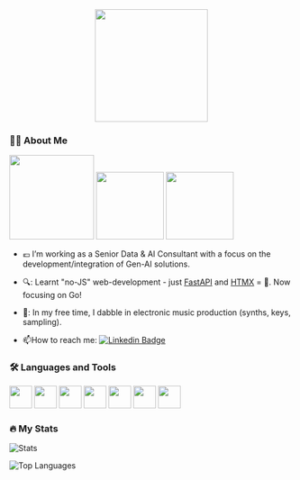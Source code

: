 
<div align="center">
  <img src="https://media1.giphy.com/media/v1.Y2lkPTc5MGI3NjExY2w5Y3k2dHR4NWNxYzE4Mml1MnBuODFjZjlvd2VyczkyMWMweDNjNCZlcD12MV9pbnRlcm5hbF9naWZfYnlfaWQmY3Q9Zw/DvyLQztQwmyAM/giphy.gif" width="200" height="200"/>
</div>

### :technologist: About Me


<img  src="https://github.com/egonelbre/gophers/blob/master/vector/adventure/hiking.svg"  width="150" height="150" /> <img  src="https://github.com/egonelbre/gophers/blob/master/vector/projects/network.svg" width="120" height="120" /> <img src="https://github.com/egonelbre/gophers/blob/master/vector/computer/music.svg" width="120" height="120" />
- :euro: I’m working as a Senior Data & AI Consultant with a focus on the development/integration of Gen-AI solutions. 

- 🔍: Learnt "no-JS" web-development - just [FastAPI](https://fastapi.tiangolo.com/) and [HTMX](https://htmx.org/) = 🎉. Now focusing on Go! 

- 🎹: In my free time, I dabble in electronic music production (synths, keys, sampling).

- :mailbox:How to reach me: [![Linkedin Badge](https://img.shields.io/badge/Linkedin-Profile-blue)](https://www.linkedin.com/in/daniel-gray-dsotm-rsa/)

### :hammer_and_wrench: Languages and Tools

<div>
  
  
  <img src="https://cdn.jsdelivr.net/gh/devicons/devicon@latest/icons/python/python-original.svg" width="40" height="40" />
  <img src="https://cdn.jsdelivr.net/gh/devicons/devicon@latest/icons/r/r-original.svg" width="40" height="40" />
  <img src="https://cdn.jsdelivr.net/gh/devicons/devicon@latest/icons/go/go-original-wordmark.svg" width="40" height="40" />
  <img src="https://cdn.jsdelivr.net/gh/devicons/devicon@latest/icons/azure/azure-original.svg" width="40" height="40" />
  <img src="https://cdn.jsdelivr.net/gh/devicons/devicon@latest/icons/docker/docker-original.svg" width="40" height="40" />
  <img src="https://cdn.jsdelivr.net/gh/devicons/devicon@latest/icons/vscode/vscode-original.svg" width="40" height="40" />
  <img src="https://cdn.jsdelivr.net/gh/devicons/devicon@latest/icons/fastapi/fastapi-original.svg" width="40" height="40" />
  
</div>


### :fire: My Stats


![Stats](https://github-readme-stats.vercel.app/api?username=dsotm-rsa&theme=vue-dark&show_icons=true&hide_border=true&count_private=false)

![Top Languages](https://github-readme-stats.vercel.app/api/top-langs/?username=dsotm-rsa&theme=vue-dark&show_icons=true&hide_border=true&layout=compact)





<!--
**DSOTM-RSA/DSOTm-RSA** is a ✨ _special_ ✨ repository because its `README.md` (this file) appears on your GitHub profile.

Here are some ideas to get you started:

- 🔭 I’m currently working on ...
- 🌱 I’m currently learning ...
- 👯 I’m looking to collaborate on ...
- 🤔 I’m looking for help with ...
- 💬 Ask me about ...
- 📫 How to reach me: ...
- 😄 Pronouns: ...
- ⚡ Fun fact: ...
-->
